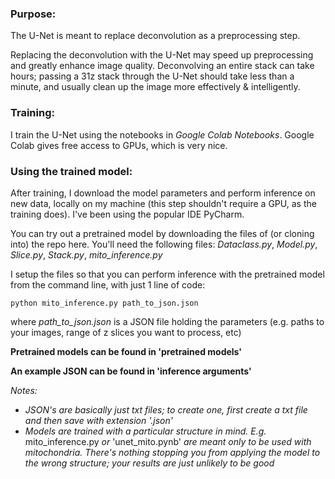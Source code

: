 ### Purpose:
The U-Net is meant to replace deconvolution as a preprocessing step. 

Replacing the deconvolution with the U-Net may speed up preprocessing and greatly enhance image quality. Deconvolving an entire stack can take hours; passing a 31z stack through the U-Net should take less than a minute, and usually clean up the image more effectively & intelligently.

### Training:
I train the U-Net using the notebooks in _Google Colab Notebooks_. Google Colab gives free access to GPUs, which is very nice.

### Using the trained model:
After training, I download the model parameters and perform inference on new data, locally on my machine (this step shouldn't require a GPU, as the training does). I've been using the popular IDE PyCharm.

You can try out a pretrained model by downloading the files of (or cloning into) the repo here. 
You'll need the following files: _Dataclass.py_, _Model.py_, _Slice.py_, _Stack.py_, _mito_inference.py_

I setup the files so that you can perform inference with the pretrained model from the command line, with just 1 line of code:

```
python mito_inference.py path_to_json.json
```

where _path_to_json.json_ is a JSON file holding the parameters (e.g. paths to your images, range of z slices you want to process, etc)

__Pretrained models can be found in 'pretrained models'__

__An example JSON can be found in 'inference arguments'__

_Notes:_ 
  * _JSON's are basically just txt files; to create one, first create a txt file and then save with extension '.json'_
  * _Models are trained with a particular structure in mind. E.g._ mito_inference.py _or_ 'unet_mito.pynb' _are meant only to be used with mitochondria. There's nothing stopping you from applying the model to the wrong structure; your results are just unlikely to be good_
